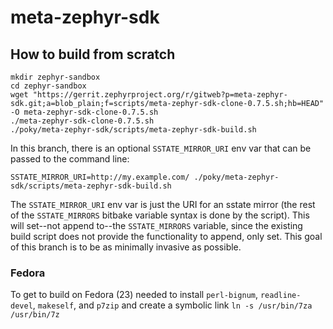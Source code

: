 # meta-zephyr-sdk

## How to build from scratch
```
mkdir zephyr-sandbox
cd zephyr-sandbox
wget "https://gerrit.zephyrproject.org/r/gitweb?p=meta-zephyr-sdk.git;a=blob_plain;f=scripts/meta-zephyr-sdk-clone-0.7.5.sh;hb=HEAD" -O meta-zephyr-sdk-clone-0.7.5.sh
./meta-zephyr-sdk-clone-0.7.5.sh
./poky/meta-zephyr-sdk/scripts/meta-zephyr-sdk-build.sh
```

In this branch, there is an optional ```SSTATE_MIRROR_URI``` env var that can be passed to the command line:
```
SSTATE_MIRROR_URI=http://my.example.com/ ./poky/meta-zephyr-sdk/scripts/meta-zephyr-sdk-build.sh
```

The ```SSTATE_MIRROR_URI``` env var is just the URI for an sstate mirror (the rest of the ```SSTATE_MIRRORS``` bitbake variable syntax is done by the script). This will set--not append to--the ```SSTATE_MIRRORS``` variable, since the existing build script does not provide the functionality to append, only set. This goal of this branch is to be as minimally invasive as possible.

### Fedora
To get to build on Fedora (23) needed to install ```perl-bignum```, ```readline-devel```, ```makeself```, and ```p7zip``` and create a symbolic link ```ln -s /usr/bin/7za /usr/bin/7z```

